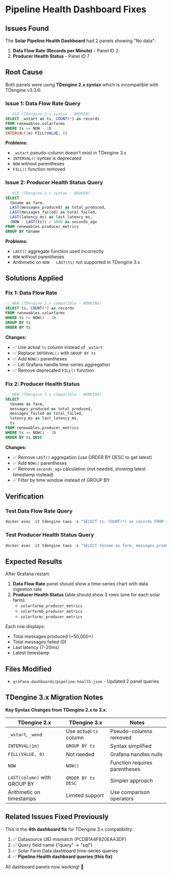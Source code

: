 # Pipeline Health Dashboard Fixes

## Issues Found

The **Solar Pipeline Health Dashboard** had 2 panels showing "No data":

1. **Data Flow Rate (Records per Minute)** - Panel ID 2
2. **Producer Health Status** - Panel ID 7

## Root Cause

Both panels were using **TDengine 2.x syntax** which is incompatible with TDengine v3.3.6:

### Issue 1: Data Flow Rate Query
```sql
-- OLD (TDengine 2.x syntax - BROKEN)
SELECT _wstart as ts, COUNT(*) as records 
FROM renewables.solarfarms 
WHERE ts >= NOW - 1h 
INTERVAL(1m) FILL(VALUE, 0)
```

**Problems:**
- `_wstart` pseudo-column doesn't exist in TDengine 3.x
- `INTERVAL()` syntax is deprecated
- `NOW` without parentheses
- `FILL()` function removed

### Issue 2: Producer Health Status Query
```sql
-- OLD (TDengine 2.x syntax - BROKEN)
SELECT 
  tbname as farm,
  LAST(messages_produced) as total_produced,
  LAST(messages_failed) as total_failed,
  LAST(latency_ms) as last_latency_ms,
  (NOW - LAST(ts)) / 1000 as seconds_ago
FROM renewables.producer_metrics
GROUP BY tbname
```

**Problems:**
- `LAST()` aggregate function used incorrectly
- `NOW` without parentheses
- Arithmetic on `NOW - LAST(ts)` not supported in TDengine 3.x

## Solutions Applied

### Fix 1: Data Flow Rate
```sql
-- NEW (TDengine 3.x compatible - WORKING)
SELECT ts, COUNT(*) as records 
FROM renewables.solarfarms 
WHERE ts >= NOW() - 1h 
GROUP BY ts 
ORDER BY ts
```

**Changes:**
- ✅ Use actual `ts` column instead of `_wstart`
- ✅ Replace `INTERVAL()` with `GROUP BY ts`
- ✅ Add `NOW()` parentheses
- ✅ Let Grafana handle time-series aggregation
- ✅ Remove deprecated `FILL()` function

### Fix 2: Producer Health Status
```sql
-- NEW (TDengine 3.x compatible - WORKING)
SELECT 
  tbname as farm,
  messages_produced as total_produced,
  messages_failed as total_failed,
  latency_ms as last_latency_ms,
  ts
FROM renewables.producer_metrics
WHERE ts >= NOW() - 1h
ORDER BY ts DESC
```

**Changes:**
- ✅ Remove `LAST()` aggregation (use ORDER BY DESC to get latest)
- ✅ Add `NOW()` parentheses
- ✅ Remove `seconds_ago` calculation (not needed, showing latest timestamp instead)
- ✅ Filter by time window instead of GROUP BY

## Verification

### Test Data Flow Rate Query
```powershell
docker exec -it tdengine taos -s "SELECT ts, COUNT(*) as records FROM renewables.solarfarms WHERE ts >= NOW() - 5m GROUP BY ts ORDER BY ts DESC LIMIT 5;"
```

### Test Producer Health Status Query
```powershell
docker exec -it tdengine taos -s "SELECT tbname as farm, messages_produced as total_produced, messages_failed as total_failed, latency_ms as last_latency_ms, ts FROM renewables.producer_metrics WHERE ts >= NOW() - 1h ORDER BY ts DESC LIMIT 10;"
```

## Expected Results

After Grafana restart:

1. **Data Flow Rate** panel should show a time-series chart with data ingestion rate
2. **Producer Health Status** table should show 3 rows (one for each solar farm):
   - `solarfarma_producer_metrics`
   - `solarfarmb_producer_metrics`
   - `solarfarmc_producer_metrics`

Each row displays:
- Total messages produced (~50,000+)
- Total messages failed (0)
- Last latency (7-20ms)
- Latest timestamp

## Files Modified

- `grafana-dashboards/pipeline-health.json` - Updated 2 panel queries

## TDengine 3.x Migration Notes

**Key Syntax Changes from TDengine 2.x to 3.x:**

| TDengine 2.x | TDengine 3.x | Notes |
|-------------|-------------|-------|
| `_wstart`, `_wend` | Use actual `ts` column | Pseudo-columns removed |
| `INTERVAL(1m)` | `GROUP BY ts` | Syntax simplified |
| `FILL(VALUE, 0)` | Not needed | Grafana handles nulls |
| `NOW` | `NOW()` | Function requires parentheses |
| `LAST(column)` with GROUP BY | `ORDER BY ts DESC` | Simpler approach |
| Arithmetic on timestamps | Limited support | Use comparison operators |

## Related Issues Fixed Previously

This is the **4th dashboard fix** for TDengine 3.x compatibility:

1. ✅ Datasource UID mismatch (PCDB1A4F820EAA3DF)
2. ✅ Query field name ("query" → "sql")
3. ✅ Solar Farm Data dashboard time-series queries
4. ✅ **Pipeline Health dashboard queries (this fix)**

All dashboard panels now working! 🎉
